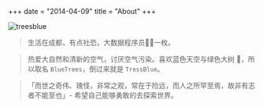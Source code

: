 +++
date = "2014-04-09"
title = "About"
+++

![treesblue](https://cdn.jsdelivr.net/gh/goby-ao/picgo@main/img/about.jpg)
> 生活在成都，有点社恐，大数据程序员🧑‍💻一枚。

> 热爱大自然和清新的空气，讨厌空气污染。喜欢蓝色天空与绿色大树 🌲，所以取名 `BlueTrees`，倒过来就是 `TressBlue`。

> 「而世之奇伟、瑰怪，非常之观，常在于险远，而人之所罕至焉，故非有志者不能至也」- 希望自己能够勇敢的去探索世界。



